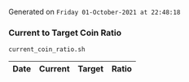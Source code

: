 Generated on `Friday 01-October-2021 at 22:48:18`

### Current to Target Coin Ratio
`current_coin_ratio.sh`

Date|Current|Target|Ratio
---|---|---|---
